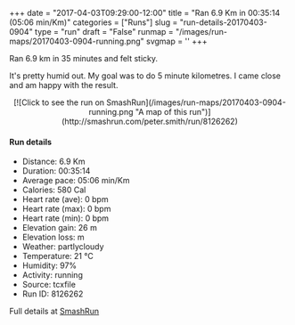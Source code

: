 +++
date = "2017-04-03T09:29:00-12:00"
title = "Ran 6.9 Km in 00:35:14 (05:06 min/Km)"
categories = ["Runs"]
slug = "run-details-20170403-0904"
type = "run"
draft = "False"
runmap = "/images/run-maps/20170403-0904-running.png"
svgmap = '<polyline points="0 55, 1 56, 0 57, 1 60, 2 61, 2 61, 3 60, 4 59, 5 59, 8 56, 9 55, 10 54, 13 50, 14 50, 15 49, 15 48, 15 48, 16 47, 18 47, 22 45, 27 43, 28 43, 29 44, 30 45, 33 46, 35 46, 38 43, 39 41, 39 40, 40 40, 40 40, 48 39, 49 39, 50 40, 53 39, 55 40, 58 40, 61 40, 65 42, 69 45, 75 50, 77 52, 79 53, 83 55, 87 56, 87 56, 91 56, 95 56, 100 55, 96 56, 91 56, 87 56, 83 55, 78 53, 77 52, 67 43, 65 42, 62 41, 57 40, 54 40, 46 39, 44 39, 39 40, 38 40, 38 41, 35 45, 34 46, 32 45, 27 43, 26 43, 22 44, 20 45, 19 45, 15 47, 13 48">'
+++

Ran 6.9 km in 35 minutes and felt sticky. 
   
 It's pretty humid out. My goal was to do 5 minute kilometres. I came close and am happy with the result. 

<!--more-->

<center>
[![Click to see the run on SmashRun](/images/run-maps/20170403-0904-running.png "A map of this run")](http://smashrun.com/peter.smith/run/8126262)
</center>

#### Run details

* Distance: 6.9 Km
* Duration: 00:35:14
* Average pace: 05:06 min/Km
* Calories: 580 Cal
* Heart rate (ave): 0 bpm
* Heart rate (max): 0 bpm
* Heart rate (min): 0 bpm
* Elevation gain: 26 m
* Elevation loss:  m
* Weather: partlycloudy
* Temperature: 21 &deg;C
* Humidity: 97%
* Activity: running
* Source: tcxfile
* Run ID: 8126262

Full details at [SmashRun](http://smashrun.com/peter.smith/run/8126262)